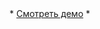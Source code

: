 <div style= >
        *
        <a href="https://aduenko-vladislav.github.io/react-landing/">Смотреть демо</a>
        *
    </p>
</div>